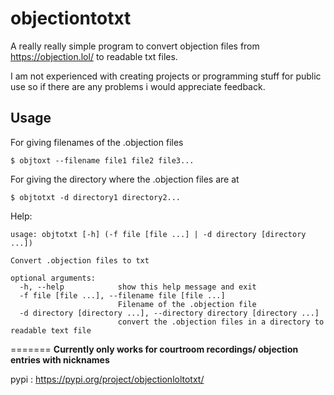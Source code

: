 # objectiontotxt
A really really simple program to convert objection files from https://objection.lol/ to readable txt files.

I am not experienced with creating projects or programming stuff for public use so if there are any problems i would appreciate feedback.


## Usage

For giving filenames of the .objection files
```
$ objtoxt --filename file1 file2 file3...
```

For giving the directory where the .objection files are at
```
$ objtotxt -d directory1 directory2...
```

Help:
```
usage: objtotxt [-h] (-f file [file ...] | -d directory [directory ...])

Convert .objection files to txt

optional arguments:
  -h, --help            show this help message and exit
  -f file [file ...], --filename file [file ...]
                        Filename of the .objection file
  -d directory [directory ...], --directory directory [directory ...]
                        convert the .objection files in a directory to readable text file

```

=======
**Currently only works for courtroom recordings/ objection entries with nicknames**

pypi : https://pypi.org/project/objectionloltotxt/
